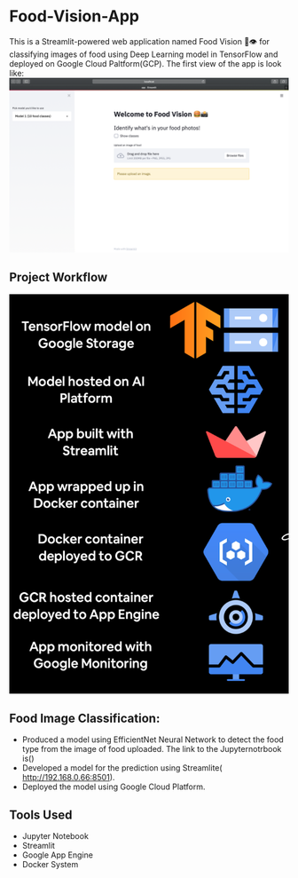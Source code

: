 # Food-Vision-App
This is  a Streamlit-powered web application named Food Vision 🍔👁 for classifying images of food using Deep Learning model in TensorFlow and deployed on Google Cloud Paltform(GCP).
The first view of the app is look like:
![Screenshot](app_screenshot.png)
## Project Workflow
![Screenshot](workflow.png)

## Food Image Classification:

* Produced a model using EfficientNet Neural Network to detect the food type from the image of food uploaded. The link to the Jupyternotrbook is()
* Developed a model for the prediction using Streamlite(  http://192.168.0.66:8501).
* Deployed the model using Google Cloud Platform. 

## Tools Used

* Jupyter Notebook
* Streamlit
* Google App Engine
* Docker System


